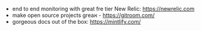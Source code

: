 * end to end monitoring with great fre tier New Relic: https://newrelic.com
* make open source projects greaא - https://gitroom.com/
* gorgeous docs out of the box: https://mintlify.com/
